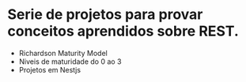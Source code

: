 # Serie de projetos para provar conceitos aprendidos sobre REST.

- Richardson Maturity Model
- Niveis de maturidade do 0 ao 3
- Projetos em Nestjs